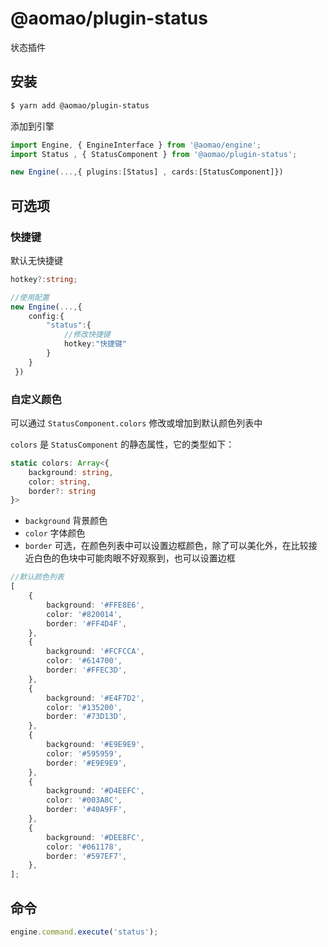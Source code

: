 # @aomao/plugin-status

状态插件

## 安装

```bash
$ yarn add @aomao/plugin-status
```

添加到引擎

```ts
import Engine, { EngineInterface } from '@aomao/engine';
import Status , { StatusComponent } from '@aomao/plugin-status';

new Engine(...,{ plugins:[Status] , cards:[StatusComponent]})
```

## 可选项

### 快捷键

默认无快捷键

```ts
hotkey?:string;

//使用配置
new Engine(...,{
    config:{
        "status":{
            //修改快捷键
            hotkey:"快捷键"
        }
    }
 })
```

### 自定义颜色

可以通过 `StatusComponent.colors` 修改或增加到默认颜色列表中

`colors` 是 `StatusComponent` 的静态属性，它的类型如下：

```ts
static colors: Array<{
    background: string,
    color: string,
    border?: string
}>
```

-   `background` 背景颜色
-   `color` 字体颜色
-   `border` 可选，在颜色列表中可以设置边框颜色，除了可以美化外，在比较接近白色的色块中可能肉眼不好观察到，也可以设置边框

```ts
//默认颜色列表
[
	{
		background: '#FFE8E6',
		color: '#820014',
		border: '#FF4D4F',
	},
	{
		background: '#FCFCCA',
		color: '#614700',
		border: '#FFEC3D',
	},
	{
		background: '#E4F7D2',
		color: '#135200',
		border: '#73D13D',
	},
	{
		background: '#E9E9E9',
		color: '#595959',
		border: '#E9E9E9',
	},
	{
		background: '#D4EEFC',
		color: '#003A8C',
		border: '#40A9FF',
	},
	{
		background: '#DEE8FC',
		color: '#061178',
		border: '#597EF7',
	},
];
```

## 命令

```ts
engine.command.execute('status');
```
